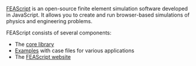 <a href="https://feascript.com/" target="_blank">FEAScript</a> is an open-source finite element simulation software developed in JavaScript. It allows you to create and run browser-based simulations of physics and engineering problems.

FEAScript consists of several components:
- The [core library](https://github.com/FEAScript/FEAScript)
- [Examples](https://github.com/FEAScript/FEAScript/tree/main/examples) with case files for various applications
- The [FEAScript website](https://github.com/FEAScript/FEAScript-website)
